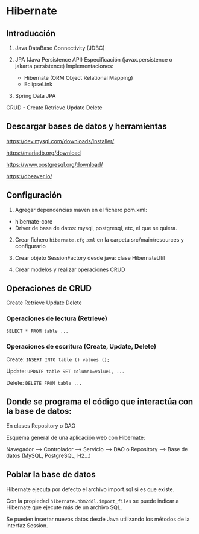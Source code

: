 
# Hibernate 

## Introducción 

1. Java DataBase Connectivity (JDBC)

2. JPA (Java Persistence API) Especificación (javax.persistence o jakarta.persistence)
     Implementaciones:
     - Hibernate (ORM Object Relational Mapping)
     - EclipseLink

3. Spring Data JPA

CRUD - Create Retrieve Update Delete

## Descargar bases de datos y herramientas

https://dev.mysql.com/downloads/installer/

https://mariadb.org/download

https://www.postgresql.org/download/

https://dbeaver.io/

## Configuración

1. Agregar dependencias maven en el fichero pom.xml: 

* hibernate-core
* Driver de base de datos: mysql, postgresql, etc, el que se quiera.

2. Crear fichero `hibernate.cfg.xml` en la carpeta src/main/resources y configurarlo

3. Crear objeto SessionFactory desde java: clase HibernateUtil

4. Crear modelos y realizar operaciones CRUD


## Operaciones de CRUD 

Create Retrieve Update Delete 

### Operaciones de lectura (Retrieve)

`SELECT * FROM table ... `

### Operaciones de escritura (Create, Update, Delete)

Create: `INSERT INTO table () values ();`

Update: `UPDATE table SET column1=value1, ...`

Delete: `DELETE FROM table ...`

## Donde se programa el código que interactúa con la base de datos:

En clases Repository o DAO

Esquema general de una aplicación web con Hibernate:

Navegador --> Controlador --> Servicio --> DAO o Repository --> Base de datos (MySQL, PostgreSQL, H2...)

## Poblar la base de datos

Hibernate ejecuta por defecto el archivo import.sql si es que existe. 

Con la propiedad `hibernate.hbm2ddl.import_files` se puede indicar a Hibernate que ejecute 
más de un archivo SQL.

Se pueden insertar nuevos datos desde Java utilizando los métodos de la interfaz Session. 
